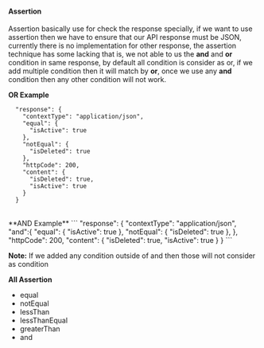 #### Assertion
Assertion basically use for check the response specially, if we want to use assertion then we have to ensure that
our API response must be JSON, currently there is no implementation for other response, the assertion technique has some
lacking that is, we not able to us the **and** and **or** condition in same response, by default all condition is consider as
or, if we add multiple condition then it will match by **or**, once we use any **and** condition then any other condition will not
work.

**OR Example**
``` 
  "response": {
    "contextType": "application/json",
    "equal": {
      "isActive": true
    },
    "notEqual": {
      "isDeleted": true
    },
    "httpCode": 200,
    "content": {
      "isDeleted": true,
      "isActive": true
    }
  }
``` 


<br>
**AND Example**
``` 
  "response": {
    "contextType": "application/json",
    "and":{
      "equal": {
        "isActive": true
      },
      "notEqual": {
        "isDeleted": true
      },
    },
    "httpCode": 200,
    "content": {
      "isDeleted": true,
      "isActive": true
    }
  }
``` 

**Note:** If we added any condition outside of and then those will not consider as condition



**All Assertion**

* equal
* notEqual
* lessThan
* lessThanEqual
* greaterThan
* and